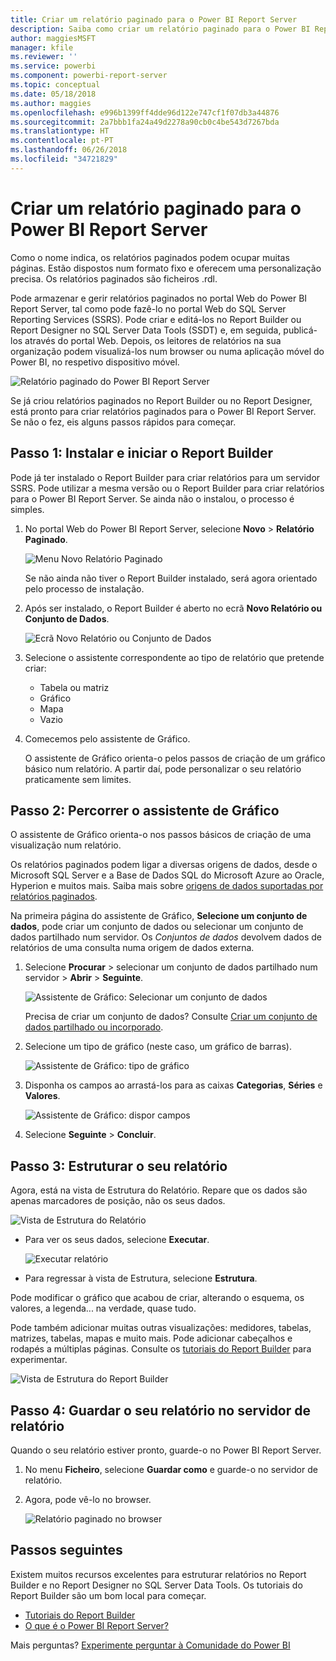 ```yaml
---
title: Criar um relatório paginado para o Power BI Report Server
description: Saiba como criar um relatório paginado para o Power BI Report Server em poucos passos simples.
author: maggiesMSFT
manager: kfile
ms.reviewer: ''
ms.service: powerbi
ms.component: powerbi-report-server
ms.topic: conceptual
ms.date: 05/18/2018
ms.author: maggies
ms.openlocfilehash: e996b1399ff4dde96d122e747cf1f07db3a44876
ms.sourcegitcommit: 2a7bbb1fa24a49d2278a90cb0c4be543d7267bda
ms.translationtype: HT
ms.contentlocale: pt-PT
ms.lasthandoff: 06/26/2018
ms.locfileid: "34721829"
---
```

# <a name="create-a-paginated-report-for-power-bi-report-server"></a>Criar um relatório paginado para o Power BI Report Server
Como o nome indica, os relatórios paginados podem ocupar muitas páginas. Estão dispostos num formato fixo e oferecem uma personalização precisa. Os relatórios paginados são ficheiros .rdl.

Pode armazenar e gerir relatórios paginados no portal Web do Power BI Report Server, tal como pode fazê-lo no portal Web do SQL Server Reporting Services (SSRS). Pode criar e editá-los no Report Builder ou Report Designer no SQL Server Data Tools (SSDT) e, em seguida, publicá-los através do portal Web. Depois, os leitores de relatórios na sua organização podem visualizá-los num browser ou numa aplicação móvel do Power BI, no respetivo dispositivo móvel.

![Relatório paginado do Power BI Report Server](media/quickstart-create-paginated-report/reportserver-paginated-report.png)

Se já criou relatórios paginados no Report Builder ou no Report Designer, está pronto para criar relatórios paginados para o Power BI Report Server. Se não o fez, eis alguns passos rápidos para começar.

## <a name="step-1-install-and-start-report-builder"></a>Passo 1: Instalar e iniciar o Report Builder
Pode já ter instalado o Report Builder para criar relatórios para um servidor SSRS. Pode utilizar a mesma versão ou o Report Builder para criar relatórios para o Power BI Report Server. Se ainda não o instalou, o processo é simples.

1. No portal Web do Power BI Report Server, selecione **Novo** > **Relatório Paginado**.
   
    ![Menu Novo Relatório Paginado](media/quickstart-create-paginated-report/reportserver-new-paginated-report-menu.png)
   
    Se não ainda não tiver o Report Builder instalado, será agora orientado pelo processo de instalação.
2. Após ser instalado, o Report Builder é aberto no ecrã **Novo Relatório ou Conjunto de Dados**.
   
    ![Ecrã Novo Relatório ou Conjunto de Dados](media/quickstart-create-paginated-report/reportserver-paginated-new-report-screen.png)
3. Selecione o assistente correspondente ao tipo de relatório que pretende criar:
   
   * Tabela ou matriz
   * Gráfico
   * Mapa
   * Vazio
4. Comecemos pelo assistente de Gráfico.
   
    O assistente de Gráfico orienta-o pelos passos de criação de um gráfico básico num relatório. A partir daí, pode personalizar o seu relatório praticamente sem limites.

## <a name="step-2-go-through-the-chart-wizard"></a>Passo 2: Percorrer o assistente de Gráfico
O assistente de Gráfico orienta-o nos passos básicos de criação de uma visualização num relatório.

Os relatórios paginados podem ligar a diversas origens de dados, desde o Microsoft SQL Server e a Base de Dados SQL do Microsoft Azure ao Oracle, Hyperion e muitos mais. Saiba mais sobre [origens de dados suportadas por relatórios paginados](connect-data-sources.md).

Na primeira página do assistente de Gráfico, **Selecione um conjunto de dados**, pode criar um conjunto de dados ou selecionar um conjunto de dados partilhado num servidor. Os *Conjuntos de dados* devolvem dados de relatórios de uma consulta numa origem de dados externa.

1. Selecione **Procurar** > selecionar um conjunto de dados partilhado num servidor > **Abrir** > **Seguinte**.
   
    ![Assistente de Gráfico: Selecionar um conjunto de dados](media/quickstart-create-paginated-report/reportserver-paginated-choose-dataset.png)
   
     Precisa de criar um conjunto de dados? Consulte [Criar um conjunto de dados partilhado ou incorporado](https://docs.microsoft.com/sql/reporting-services/report-data/create-a-shared-dataset-or-embedded-dataset-report-builder-and-ssrs).
2. Selecione um tipo de gráfico (neste caso, um gráfico de barras).
   
    ![Assistente de Gráfico: tipo de gráfico](media/quickstart-create-paginated-report/reportserver-paginated-choose-chart-type.png)
3. Disponha os campos ao arrastá-los para as caixas **Categorias**, **Séries** e **Valores**.
   
    ![Assistente de Gráfico: dispor campos](media/quickstart-create-paginated-report/reportserver-paginated-arrange-fields.png)
4. Selecione **Seguinte** > **Concluir**.

## <a name="step-3-design-your-report"></a>Passo 3: Estruturar o seu relatório
Agora, está na vista de Estrutura do Relatório. Repare que os dados são apenas marcadores de posição, não os seus dados.

![Vista de Estrutura do Relatório](media/quickstart-create-paginated-report/reportserver-paginated-preview-report.png)

* Para ver os seus dados, selecione **Executar**.
  
     ![Executar relatório](media/quickstart-create-paginated-report/reportserver-paginated-run-report.png)
* Para regressar à vista de Estrutura, selecione **Estrutura**.

Pode modificar o gráfico que acabou de criar, alterando o esquema, os valores, a legenda... na verdade, quase tudo.

Pode também adicionar muitas outras visualizações: medidores, tabelas, matrizes, tabelas, mapas e muito mais. Pode adicionar cabeçalhos e rodapés a múltiplas páginas. Consulte os [tutoriais do Report Builder](https://docs.microsoft.com/sql/reporting-services/report-builder-tutorials) para experimentar.

![Vista de Estrutura do Report Builder](media/quickstart-create-paginated-report/reportserver-paginated-finished-design-report.png)

## <a name="step-4-save-your-report-to-the-report-server"></a>Passo 4: Guardar o seu relatório no servidor de relatório
Quando o seu relatório estiver pronto, guarde-o no Power BI Report Server.

1. No menu **Ficheiro**, selecione **Guardar como** e guarde-o no servidor de relatório. 
2. Agora, pode vê-lo no browser.
   
    ![Relatório paginado no browser](media/quickstart-create-paginated-report/reportserver-paginated-report.png)

## <a name="next-steps"></a>Passos seguintes
Existem muitos recursos excelentes para estruturar relatórios no Report Builder e no Report Designer no SQL Server Data Tools. Os tutoriais do Report Builder são um bom local para começar.

* [Tutoriais do Report Builder](https://docs.microsoft.com/sql/reporting-services/report-builder-tutorials)
* [O que é o Power BI Report Server?](get-started.md)  

Mais perguntas? [Experimente perguntar à Comunidade do Power BI](https://community.powerbi.com/)

